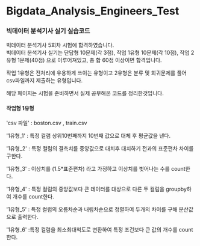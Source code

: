# Bigdata_Analysis_Engineers_Test

### 빅데이터 분석기사 실기 실습코드

빅데이터 분석기사 5회차 시험에 합격하였습니다.
</br> 빅데이터 분석기사 실기는 단답형 10문제(각 3점), 작업 1유형 10문제(각 10점), 작업 2유형 1문제(40점) 으로 이루어져있고, 총 합 60점 이상이면 합격입니다.

작업 1유형은 전처리에 유용하게 쓰이는 유형이고 2유형은 분류 및 회귀문제를 풀어 csv파일까지 제출하는 유형입니다.

해당 페이지는 시험을 준비하면서 실제 공부해온 코드를 정리한것입니다.

#### 작업형 1유형

'csv 파일' : boston.csv , train.csv

'1유형_1' : 특정 컬럼 상위10번째까지 10번째 값으로 대체 후 평균값을 낸다.

'1유형_2' : 특정 컬럼의 결측치를 중앙값으로 대치후 대치하기 전과의 표준편차 차이를 구한다.

'1유형_3' : 이상치를 (1.5*표준편차) 라고 가정하고 이상치를 벗어나는 수를 count한다.

'1유형_4' : 특정 컬럼의 중앙값보다 큰 데이터를 대상으로 다른 두 컬럼을 groupby하여 개수를 count한다.

'1유형_5' : 특정 컬럼의 오름차순과 내림차순으로 정렬하여 두개의 차이를 구해 분산값으로 출력한다.

'1유형_6' :특정 컬럼을 최소최대척도로 변환하여 특정 조건보다 큰 값의 개수를 count한다.